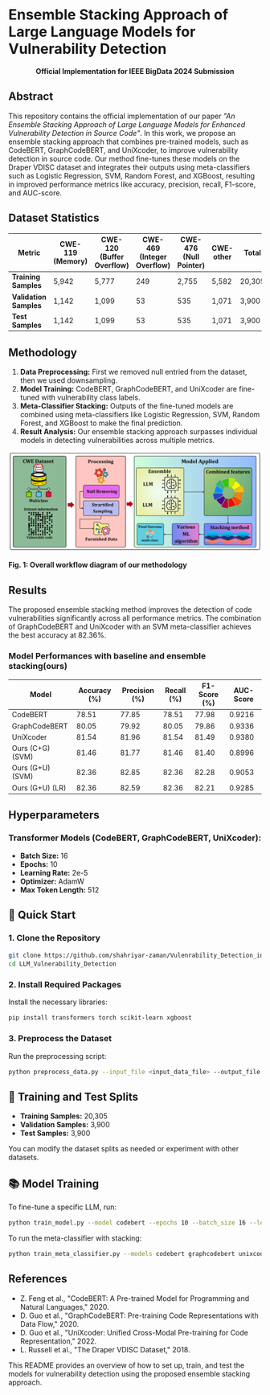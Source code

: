 
# Ensemble Stacking Approach of Large Language Models for Vulnerability Detection

<p align="center"> <strong>Official Implementation for IEEE BigData 2024 Submission</strong> </p>

## Abstract
This repository contains the official implementation of our paper *"An Ensemble Stacking Approach of Large Language Models for Enhanced Vulnerability Detection in Source Code"*. In this work, we propose an ensemble stacking approach that combines pre-trained models, such as CodeBERT, GraphCodeBERT, and UniXcoder, to improve vulnerability detection in source code. Our method fine-tunes these models on the Draper VDISC dataset and integrates their outputs using meta-classifiers such as Logistic Regression, SVM, Random Forest, and XGBoost, resulting in improved performance metrics like accuracy, precision, recall, F1-score, and AUC-score.

## Dataset Statistics
| Metric | CWE-119 (Memory) | CWE-120 (Buffer Overflow) | CWE-469 (Integer Overflow) | CWE-476 (Null Pointer) | CWE-other | Total |
|--------|------------------|---------------------------|----------------------------|-------------------------|-----------|-------|
| **Training Samples**   | 5,942  | 5,777  | 249   | 2,755  | 5,582  | 20,305 |
| **Validation Samples** | 1,142  | 1,099  | 53    | 535    | 1,071  | 3,900  |
| **Test Samples**       | 1,142  | 1,099  | 53    | 535    | 1,071  | 3,900  |



## Methodology
1. **Data Preprocessing:** First we removed null entried from the dataset, then we used downsampling.
2. **Model Training:** CodeBERT, GraphCodeBERT, and UniXcoder are fine-tuned with vulnerability class labels.
3. **Meta-Classifier Stacking:** Outputs of the fine-tuned models are combined using meta-classifiers like Logistic Regression, SVM, Random Forest, and XGBoost to make the final prediction.
4. **Result Analysis:** Our ensemble stacking approach surpasses individual models in detecting vulnerabilities across multiple metrics.

![image](https://github.com/shahriyar-zaman/Vulenrability_Detection_in_Source_Code/blob/ba71f069da6e411992f1d47b3f83a38b8b04a451/Figures/vulnerability_methodology_figure.jpg)

**Fig. 1: Overall workflow diagram of our methodology**

## Results
The proposed ensemble stacking method improves the detection of code vulnerabilities significantly across all performance metrics. The combination of GraphCodeBERT and UniXcoder with an SVM meta-classifier achieves the best accuracy at 82.36%.

### Model Performances with baseline and ensemble stacking(ours)

| Model                       | Accuracy (%) | Precision (%) | Recall (%) | F1-Score (%) | AUC-Score |
|-----------------------------|--------------|---------------|------------|--------------|-----------|
| CodeBERT                     | 78.51        | 77.85         | 78.51      | 77.98        | 0.9216    |
| GraphCodeBERT                | 80.05        | 79.92         | 80.05      | 79.86        | 0.9336    |
| UniXcoder                    | 81.54        | 81.96         | 81.54      | 81.49        | 0.9380    |
| Ours (C+G) (SVM)             | 81.46        | 81.77         | 81.46      | 81.40        | 0.8996    |
| Ours (G+U) (SVM)             | 82.36        | 82.85         | 82.36      | 82.28        | 0.9053    |
| Ours (G+U) (LR)              | 82.36        | 82.59         | 82.36      | 82.21        | 0.9285    |

## Hyperparameters
### Transformer Models (CodeBERT, GraphCodeBERT, UniXcoder):
- **Batch Size:** 16
- **Epochs:** 10
- **Learning Rate:** 2e-5
- **Optimizer:** AdamW
- **Max Token Length:** 512

## 🚀 Quick Start

### 1. Clone the Repository
```bash
git clone https://github.com/shahriyar-zaman/Vulenrability_Detection_in_Source_Code.git
cd LLM_Vulnerability_Detection
```

### 2. Install Required Packages
Install the necessary libraries:
```bash
pip install transformers torch scikit-learn xgboost
```

### 3. Preprocess the Dataset
Run the preprocessing script:
```bash
python preprocess_data.py --input_file <input_data_file> --output_file <output_data_file>
```

## 🧪 Training and Test Splits
- **Training Samples:** 20,305
- **Validation Samples:** 3,900
- **Test Samples:** 3,900

You can modify the dataset splits as needed or experiment with other datasets.

## 📚 Model Training
To fine-tune a specific LLM, run:
```bash
python train_model.py --model codebert --epochs 10 --batch_size 16 --learning_rate 2e-5
```

To run the meta-classifier with stacking:
```bash
python train_meta_classifier.py --models codebert graphcodebert unixcoder --meta_classifier svm
```

## References
- Z. Feng et al., "CodeBERT: A Pre-trained Model for Programming and Natural Languages," 2020.
- D. Guo et al., "GraphCodeBERT: Pre-training Code Representations with Data Flow," 2020.
- D. Guo et al., "UniXcoder: Unified Cross-Modal Pre-training for Code Representation," 2022.
- L. Russell et al., "The Draper VDISC Dataset," 2018.

This README provides an overview of how to set up, train, and test the models for vulnerability detection using the proposed ensemble stacking approach.
